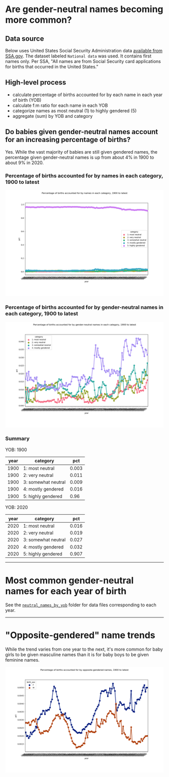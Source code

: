 # Are gender-neutral names becoming more common?

## Data source

Below uses United States Social Security Administration data [available from SSA.gov](https://www.ssa.gov/oact/babynames/limits.html). The dataset labeled `National data` was used. It contains first names only. Per SSA, "All names are from Social Security card applications for births that occurred in the United States."

## High-level process

- calculate percentage of births accounted for by each name in each year of birth (YOB)
- calculate f:m ratio for each name in each YOB
- categorize names as most neutral (1) to highly gendered (5)
- aggregate (sum) by YOB and category

## Do babies given gender-neutral names account for an increasing percentage of births?

Yes. While the vast majority of babies are still given gendered names, the percentage given gender-neutral names is up from about 4% in 1900 to about 9% in 2020.

### Percentage of births accounted for by names in each category, 1900 to latest

![Percentage of births accounted for by names in each category, 1900 to latest](img/categories.png)

### Percentage of births accounted for by gender-neutral names in each category, 1900 to latest

![Percentage of births accounted for by gender-neutral names in each category, 1900 to latest](img/categories_neutral.png)

### Summary

YOB: 1900

| year | category | pct |
| ----- | ----- | ----- |
| 1900 | 1: most neutral | 0.003 |
| 1900 | 2: very neutral | 0.011 |
| 1900 | 3: somewhat neutral | 0.009 |
| 1900 | 4: mostly gendered | 0.016 |
| 1900 | 5: highly gendered | 0.96 |

YOB: 2020

| year | category | pct |
| ----- | ----- | ----- |
| 2020 | 1: most neutral | 0.016 |
| 2020 | 2: very neutral | 0.019 |
| 2020 | 3: somewhat neutral | 0.027 |
| 2020 | 4: mostly gendered | 0.032 |
| 2020 | 5: highly gendered | 0.907 |

---

# Most common gender-neutral names for each year of birth

See the [`neutral_names_by_yob`](neutral_names_by_yob) folder for data files corresponding to each year.

---

# "Opposite-gendered" name trends

While the trend varies from one year to the next, it's more common for baby girls to be given masculine names than it is for baby boys to be given feminine names.

![Percentage of births accounted for by opposite-gendered names, 1900 to latest](img/opposite.png)

